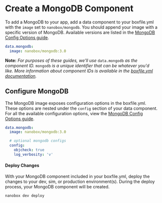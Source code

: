 # Create a MongoDB Component

To add a MongoDB to your app, add a data component to your boxfile.yml with the `image` set to `nanobox/mongodb`. You should append your image with a specific version of MongoDB. Available versions are listed in the [MongoDB Config Options guide](/mongodb/configure/#mongodb-version).

```yaml
data.mongodb:
  image: nanobox/mongodb:3.0
```

**Note:** *For purposes of these guides, we'll use* `data.mongodb` *as the component ID.* `mongodb` *is a unique identifier that can be whatever you'd like. More information about component IDs is available in the [boxfile.yml documentation](https://docs.nanobox.io/boxfile/#component-ids).*


## Configure MongoDB
The MongoDB image exposes configuration options in the boxfile.yml. These options are nested under the `config` section of your data component. For all the available configuration options, view the [MongoDB Config Options guide](/mongodb/configure).

```yaml
data.mongodb:
  image: nanobox/mongodb:3.0

  # optional mongodb configs
  config:
    objcheck: true
    log_verbosity: 'v'
```

#### Deploy Changes
With your MongoDB component included in your boxfile.yml, deploy the changes to your dev, sim, or production environment(s). During the deploy process, your MongoDB component will be created.

```bash
nanobox dev deploy
```
